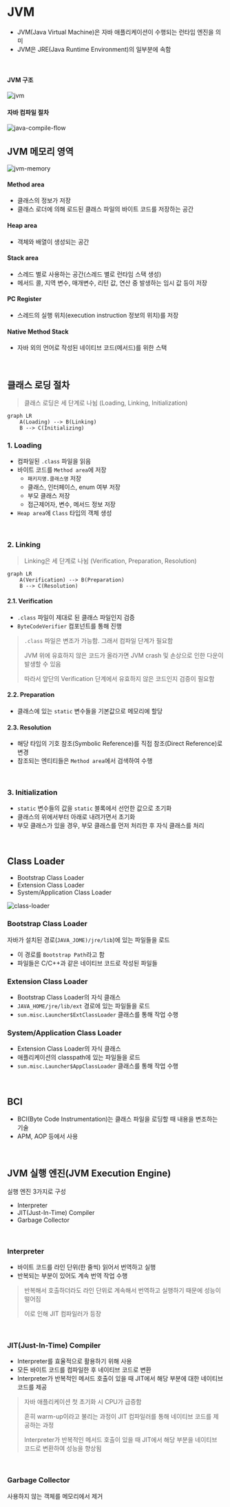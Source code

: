 # JVM
- JVM(Java Virtual Machine)은 자바 애플리케이션이 수행되는 런타임 엔진을 의미
- JVM은 JRE(Java Runtime Environment)의 일부분에 속함

<br>

#### JVM 구조
![jvm](../.assets/java/jvm.png)

#### 자바 컴파일 절차
![java-compile-flow](../.assets/java/java-compile-flow.png)

## JVM 메모리 영역
![jvm-memory](../.assets/java/jvm-memory.png)

#### Method area
- 클래스의 정보가 저장
- 클래스 로더에 의해 로드된 클래스 파일의 바이트 코드를 저장하는 공간

#### Heap area
- 객체와 배열이 생성되는 공간

#### Stack area
- 스레드 별로 사용하는 공간(스레드 별로 런타임 스택 생성)
- 메서드 콜, 지역 변수, 매개변수, 리턴 값, 연산 중 발생하는 임시 값 등이 저장

#### PC Register
- 스레드의 실행 위치(execution instruction 정보의 위치)를 저장

#### Native Method Stack
- 자바 외의 언어로 작성된 네이티브 코드(메서드)를 위한 스택

<br>

## 클래스 로딩 절차
> 클래스 로딩은 세 단계로 나뉨 (Loading, Linking, Initialization)

```mermaid
graph LR
    A(Loading) --> B(Linking)
    B --> C(Initializing)
```

### 1. Loading
- 컴파일된 `.class` 파일을 읽음
- 바이트 코드를 `Method area`에 저장
  - `패키지명.클래스명` 저장
  - 클래스, 인터페이스, enum 여부 저장
  - 부모 클래스 저장
  - 접근제어자, 변수, 메서드 정보 저장
- `Heap area`에 `Class` 타입의 객체 생성

<br>

### 2. Linking
> Linking은 세 단계로 나뉨 (Verification, Preparation, Resolution)

```mermaid
graph LR
    A(Verification) --> B(Preparation)
    B --> C(Resolution)
```

#### 2.1. Verification
- `.class` 파일이 제대로 된 클래스 파일인지 검증
- `ByteCodeVerifier` 컴포넌트를 통해 진행

> `.class` 파일은 변조가 가능함. 그래서 컴파일 단계가 필요함
> 
> JVM 위에 유효하지 않은 코드가 올라가면 JVM crash 및 손상으로 인한 다운이 발생할 수 있음
> 
> 따라서 앞단의 Verification 단계에서 유효하지 않은 코드인지 검증이 필요함

#### 2.2. Preparation
- 클래스에 있는 `static` 변수들을 기본값으로 메모리에 할당

#### 2.3. Resolution
- 해당 타입의 기호 참조(Symbolic Reference)를 직접 참조(Direct Reference)로 변경
- 참조되는 엔티티들은 `Method area`에서 검색하여 수행

<br>

### 3. Initialization
- `static` 변수들의 값을 `static` 블록에서 선언한 값으로 초기화
- 클래스의 위에서부터 아래로 내려가면서 초기화
- 부모 클래스가 있을 경우, 부모 클래스를 먼저 처리한 후 자식 클래스를 처리

<br>

## Class Loader
- Bootstrap Class Loader
- Extension Class Loader
- System/Application Class Loader

![class-loader](../.assets/java/class-loader.png)

### Bootstrap Class Loader
자바가 설치된 경로(`JAVA_JOME)/jre/lib`)에 있는 파일들을 로드
- 이 경로를 `Bootstrap Path`라고 함
- 파일들은 C/C++과 같은 네이티브 코드로 작성된 파일들

### Extension Class Loader
- Bootstrap Class Loader의 자식 클래스
- `JAVA_HOME/jre/lib/ext` 경로에 있는 파일들을 로드
- `sun.misc.Launcher$ExtClassLoader` 클래스를 통해 작업 수행

### System/Application Class Loader
- Extension Class Loader의 자식 클래스
- 애플리케이션의 classpath에 있는 파일들을 로드
- `sun.misc.Launcher$AppClassLoader` 클래스를 통해 작업 수행

<br>

## BCI
- BCI(Byte Code Instrumentation)는 클래스 파일을 로딩할 때 내용을 변조하는 기술
- APM, AOP 등에서 사용

<br>

## JVM 실행 엔진(JVM Execution Engine)
실행 엔진 3가지로 구성
- Interpreter
- JIT(Just-In-Time) Compiler
- Garbage Collector

<br>

### Interpreter
- 바이트 코드를 라인 단위(한 줄씩) 읽어서 번역하고 실행
- 반복되는 부분이 있어도 계속 번역 작업 수행

> 반복해서 호출하더라도 라인 단위로 계속해서 번역하고 실행하기 때문에 성능이 떨어짐
> 
> 이로 인해 JIT 컴파일러가 등장

<br>

### JIT(Just-In-Time) Compiler
- Interpreter를 효율적으로 활용하기 위해 사용
- 모든 바이트 코드를 컴파일한 후 네이티브 코드로 변환
- Interpreter가 반복적인 메서드 호출이 있을 때 JIT에서 해당 부분에 대한 네이티브 코드를 제공

> 자바 애플리케이션 첫 초기화 시 CPU가 급증함
>
> 흔히 warm-up이라고 불리는 과정이 JIT 컴파일러를 통해 네이티브 코드를 제공하는 과정
> 
> Interpreter가 반복적인 메서드 호출이 있을 때 JIT에서 해당 부분을 네이티브 코드로 변환하여 성능을 향상됨

<br>

### Garbage Collector
사용하지 않는 객체를 메모리에서 제거







